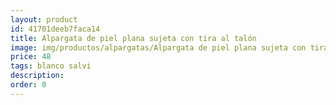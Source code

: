 ```yaml
---
layout: product
id: 41701deeb7faca14
title: Alpargata de piel plana sujeta con tira al talón 
image: img/productos/alpargatas/Alpargata de piel plana sujeta con tira al talón =48 =blanco salvi.webp
price: 48 
tags: blanco salvi
description: 
order: 0
---
```

